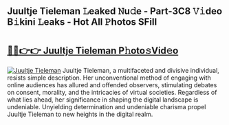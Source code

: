 ## Juultje Tieleman 𝙻eaked 𝙽u𝚍e - Part-3C8 𝚅𝚒deo B𝚒kini 𝙻eaks - Hot All 𝙿hotos SFiIl

# <h2><a href="http://ld0n6h.urlbe.top/?page=Juultje+Tieleman">🔗🔗👉👉 Juultje Tieleman P𝚑oto𝚜Vid𝚎o</a></h2>

[![Juultje Tieleman](https://i.imgur.com/eBuTRDB.gif)](http://ld0n6h.urlbe.top/?page=Juultje+Tieleman)
Juultje Tieleman, a multifaceted and divisive individual, resists simple description. Her unconventional method of engaging with online audiences has allured and offended observers, stimulating debates on consent, morality, and the intricacies of virtual societies. Regardless of what lies ahead, her significance in shaping the digital landscape is undeniable. Unyielding determination and undeniable charisma propel Juultje Tieleman to new heights in the digital realm.
